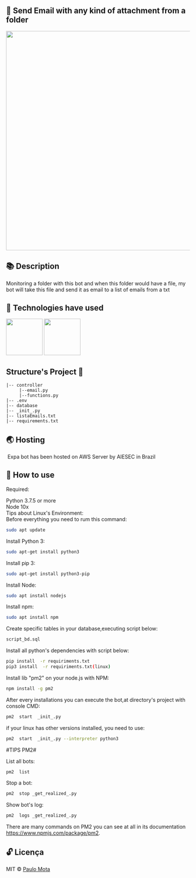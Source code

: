 
## 💌  Send Email with any kind of attachment from a folder 

<img src="https://files.realpython.com/media/Sending-Emails-With-Python_Watermarked.6fee62c5f3b9.jpg" width = "600">


## 📚  Description

   Monitoring a folder with this bot and when this folder would have a file, my bot will take this file and send it as email to a list of emails from a txt<br>

## 🚀 Technologies have used 

<img src="https://user-images.githubusercontent.com/18649504/66262823-725cd600-e7be-11e9-9cea-ea14305079db.png" width = "100">
<img src ="https://user-images.githubusercontent.com/18649504/66262944-91f4fe00-e7c0-11e9-979d-2f370d1ebbbc.png" width = "100">

## Structure's Project 📌

    |-- controller
         |--email.py
         |--functions.py
    |-- .env
    |-- database
    |-- _init_.py
    |-- listaEmails.txt
    |-- requirements.txt

## 🌏 Hosting

   Expa bot has been hosted on AWS Server by AIESEC in Brazil<br>

## 📢 How to use

Required:

Python 3.7.5 or more<br>
Node 10x<br>
Tips about Linux's Environment:<br>
Before everything you need to rum this command:
```bash 
sudo apt update
```
Install Python 3:
```bash 
sudo apt-get install python3
```
Install pip 3:
```bash 
sudo apt-get install python3-pip
```
Install Node:
```bash 
sudo apt install nodejs
```
Install npm:
```bash 
sudo apt install npm
```
Create specific tables in your database,executing script below:
```bash 
script_bd.sql
```
Install all python's dependencies with script below:  

```bash 
pip install  -r requiriments.txt
pip3 install  -r requiriments.txt(linux)
 ```  
Install lib "pm2" on your node.js with NPM:

```bash 
npm install -g pm2
```
After every installations you can execute the bot,at directory's project with console CMD:  
```bash 
pm2  start  _init_.py
```
if your linux has other versions installed, you need to use:  
```bash 
pm2  start  _init_.py --interpreter python3
```
#TIPS PM2#

List all bots:
```bash 
pm2  list
```
Stop a bot:
```bash 
pm2  stop _get_realized_.py
```
Show bot's log:
```bash 
pm2  logs _get_realized_.py
```
There are many commands on PM2 you can see at all in its documentation https://www.npmjs.com/package/pm2.

## 🔓 Licença 
MIT © [Paulo Mota](https://www.linkedin.com/in/paulo-mota-955218a2/)
